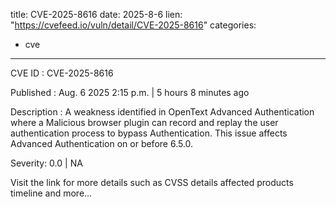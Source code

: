  
title: CVE-2025-8616
date: 2025-8-6
lien: "https://cvefeed.io/vuln/detail/CVE-2025-8616"
categories:
  - cve
---

CVE ID : CVE-2025-8616

Published :  Aug. 6
2025
2:15 p.m. | 5 hours
8 minutes ago

Description : A weakness identified in OpenText Advanced Authentication where a Malicious browser plugin can record and replay the user authentication process to bypass Authentication. This issue affects Advanced Authentication on or before 6.5.0.

Severity: 0.0 | NA

Visit the link for more details
such as CVSS details
affected products
timeline
and more...
